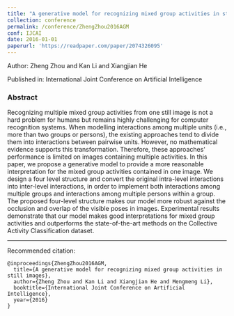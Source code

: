 ```yaml
---
title: "A generative model for recognizing mixed group activities in still images"
collection: conference
permalink: /conference/ZhengZhou2016AGM
conf: IJCAI
date: 2016-01-01
paperurl: 'https://readpaper.com/paper/2074326095'
---
```

Author: Zheng Zhou and Kan Li and Xiangjian He

Published in: International Joint Conference on Artificial Intelligence

### Abstract

Recognizing multiple mixed group activities from one still image is not a hard problem for humans but remains highly challenging for computer recognition systems. When modelling interactions among multiple units (i.e., more than two groups or persons), the existing approaches tend to divide them into interactions between pairwise units. However, no mathematical evidence supports this transformation. Therefore, these approaches' performance is limited on images containing multiple activities. In this paper, we propose a generative model to provide a more reasonable interpretation for the mixed group activities contained in one image. We design a four level structure and convert the original intra-level interactions into inter-level interactions, in order to implement both interactions among multiple groups and interactions among multiple persons within a group. The proposed four-level structure makes our model more robust against the occlusion and overlap of the visible poses in images. Experimental results demonstrate that our model makes good interpretations for mixed group activities and outperforms the state-of-the-art methods on the Collective Activity Classification dataset.

---

Recommended citation:

```
@inproceedings{ZhengZhou2016AGM,
  title={A generative model for recognizing mixed group activities in still images},
  author={Zheng Zhou and Kan Li and Xiangjian He and Mengmeng Li},
  booktitle={International Joint Conference on Artificial Intelligence},
  year={2016}
}
```
